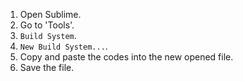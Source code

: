 1. Open Sublime.
2. Go to 'Tools'.
3. `Build System`.
4. `New Build System...`.
5. Copy and paste the codes into the new opened file.
6. Save the file.
